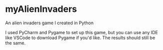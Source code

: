 # myAlienInvaders
An alien invaders game I created in Python

I used PyCharm and Pygame to set up this game, but you can use any IDE like VSCode to download Pygame if you'd like.  The results should still be the same.
